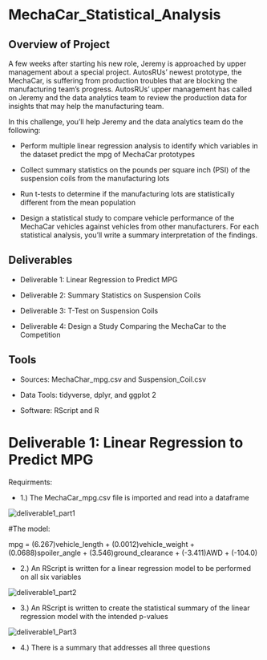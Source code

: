 # MechaCar_Statistical_Analysis

## Overview of Project

A few weeks after starting his new role, Jeremy is approached by upper management about a special project. AutosRUs’ newest prototype, the MechaCar, is suffering from production troubles that are blocking the manufacturing team’s progress. AutosRUs’ upper management has called on Jeremy and the data analytics team to review the production data for insights that may help the manufacturing team.

In this challenge, you’ll help Jeremy and the data analytics team do the following:

* Perform multiple linear regression analysis to identify which variables in the dataset predict the mpg of MechaCar prototypes

* Collect summary statistics on the pounds per square inch (PSI) of the suspension coils from the manufacturing lots

* Run t-tests to determine if the manufacturing lots are statistically different from the mean population

* Design a statistical study to compare vehicle performance of the MechaCar vehicles against vehicles from other manufacturers. For each statistical analysis, you’ll write a summary interpretation of the findings.

## Deliverables

* Deliverable 1: Linear Regression to Predict MPG

* Deliverable 2: Summary Statistics on Suspension Coils

* Deliverable 3: T-Test on Suspension Coils

* Deliverable 4: Design a Study Comparing the MechaCar to the Competition

## Tools

* Sources: MechaChar_mpg.csv and Suspension_Coil.csv

* Data Tools: tidyverse, dplyr, and ggplot 2

* Software: RScript and R

# Deliverable 1: Linear Regression to Predict MPG

Requirments: 

* 1.) The MechaCar_mpg.csv file is imported and read into a dataframe

![deliverable1_part1](https://user-images.githubusercontent.com/89880015/146652083-aa2a5fce-ffe3-4670-b90f-205a91e1d472.PNG)

#The model: 

mpg = (6.267)vehicle_length + (0.0012)vehicle_weight + (0.0688)spoiler_angle + (3.546)ground_clearance + (-3.411)AWD + (-104.0)

* 2.) An RScript is written for a linear regression model to be performed on all six variables

![deliverable1_part2](https://user-images.githubusercontent.com/89880015/146652117-000d0b1e-da73-47f5-bc9f-2d24f71fa4e3.PNG)

* 3.) An RScript is written to create the statistical summary of the linear regression model with the intended p-values

![deliverable1_Part3](https://user-images.githubusercontent.com/89880015/146652167-115c3260-a26a-4665-ab16-5a735011391d.PNG)

* 4.) There is a summary that addresses all three questions


